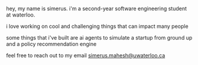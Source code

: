 hey, my name is simerus. i'm a second-year software engineering student at waterloo.

i love working on cool and challenging things that can impact many people

some things that i've built are ai agents to simulate a startup from ground up and a policy recommendation engine

feel free to reach out to my email simerus.mahesh@uwaterloo.ca
<!--
**SimerusM/SimerusM** is a ✨ _special_ ✨ repository because its `README.md` (this file) appears on your GitHub profile.

Here are some ideas to get you started:

- 🔭 I’m currently working on ...
- 🌱 I’m currently learning ...
- 👯 I’m looking to collaborate on ...
- 🤔 I’m looking for help with ...
- 💬 Ask me about ...
- 📫 How to reach me: ...
- 😄 Pronouns: ...
- ⚡ Fun fact: ...
-->
